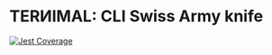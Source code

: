 # TERИIMAL: CLI Swiss Army knife

[![Jest Coverage](https://img.shields.io/badge/coverage-92.16%25-blue)](https://github.com/mflorence99/lintel/issues)
